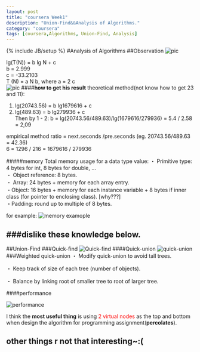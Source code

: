 ```yaml
---
layout: post
title: "coursera Week1"
description: "Union-Find&&Analysis of Algorithms."
category: "coursera"
tags: [coursera,Algorithms, Union-Find, Analysis]
---
```

{% include JB/setup %}
#Analysis of Algorithms
##Observation
![pic](http://media-cache-ec0.pinimg.com/originals/f6/46/4b/f6464baa027355c6c01e6c0afac4eeaa.jpg)

lg(T(N)) = b lg N + c  
b = 2.999  c = -33.2103  T (N) = a N b, where a = 2 c  
![pic](http://media-cache-ec0.pinimg.com/originals/6a/c1/31/6ac131bd0b98ee7309edf9cc61a782a0.jpg)
####**how to get his result**
theoretical method(not know how to get 23 and 11):  
1. lg(20743.56) = b lg1679616 + c  
2. lg(489.63) = b lg279936 + c    
Then by 1 - 2: b = lg\(20743.56/489.63\)/lg\(1679616/279936\) = 5.4 / 2.58 = 2,09

empirical method
ratio = next.seconds /pre.seconds \(eg. 20743.56/489.63 = 42.36\)  
6 = 1296 / 216 = 1679616 / 279936

#####memory
Total memory usage for a data type value:・ Primitive type: 4 bytes for int, 8 bytes for double, ...  ・ Object reference: 8 bytes.  ・ Array: 24 bytes + memory for each array entry.  ・Object: 16 bytes + memory for each instance variable + 8 bytes if inner class (for pointer to enclosing class). \[why???\]  ・Padding: round up to multiple of 8 bytes.for example:
![memory examople](http://media-cache-ec0.pinimg.com/originals/56/e5/7a/56e57ae5e1c2a1e2f70b990b0b2d7b4f.jpg)

###dislike these knowledge below.
--------------------------------------
##Union-Find
###Quick-find
![Quick-find](http://media-cache-ak0.pinimg.com/originals/32/ec/cb/32eccbda7bb397c32eb6c8cc346539e7.jpg)
####Quick-union
![quick-union](http://media-cache-ec0.pinimg.com/originals/ed/4d/da/ed4dda79f68b32bbf832fd66bba38ca2.jpg)
###Weighted quick-union
・ Modify quick-union to avoid tall trees.
・ Keep track of size of each tree (number of objects). 
・ Balance by linking root of smaller tree to root of larger tree.
####performance
![performance](http://media-cache-ec0.pinimg.com/originals/90/00/38/900038587b2604a4bdfd81013268882f.jpg)

I think the **most useful thing** is using <font color='red'>2 virtual nodes</font> as the top and bottom when design the algorithm for programming assignment(**percolates**).

other things r not that interesting~:(
------
